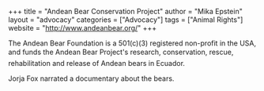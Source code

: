 +++
title = "Andean Bear Conservation Project"
author = "Mika Epstein"
layout = "advocacy"
categories = ["Advocacy"]
tags = ["Animal Rights"]
website = "http://www.andeanbear.org/"
+++

The Andean Bear Foundation is a 501(c)(3) registered non-profit in the USA, and funds the Andean Bear Project's research, conservation, rescue, rehabilitation and release of Andean bears in Ecuador.

Jorja Fox narrated a documentary about the bears.
